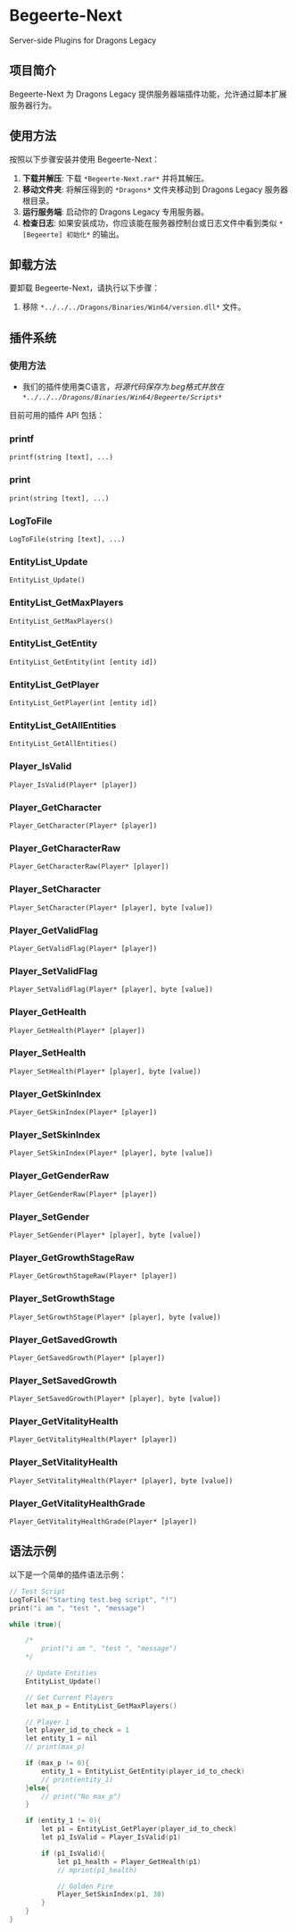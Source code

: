 # Begeerte-Next

Server-side Plugins for Dragons Legacy

## 项目简介

Begeerte-Next 为 Dragons Legacy 提供服务器端插件功能，允许通过脚本扩展服务器行为。

## 使用方法

按照以下步骤安装并使用 Begeerte-Next：

1.  **下载并解压**: 下载 `*Begeerte-Next.rar*` 并将其解压。
2.  **移动文件夹**: 将解压得到的 `*Dragons*` 文件夹移动到 Dragons Legacy 服务器根目录。
3.  **运行服务端**: 启动你的 Dragons Legacy 专用服务器。
4.  **检查日志**: 如果安装成功，你应该能在服务器控制台或日志文件中看到类似 `*[Begeerte] 初始化*` 的输出。

## 卸载方法

要卸载 Begeerte-Next，请执行以下步骤：

1. 移除 `*../../../Dragons/Binaries/Win64/version.dll*` 文件。

## 插件系统

### 使用方法

* 我们的插件使用类C语言，*将源代码保存为.beg格式并放在 `*../../../Dragons/Binaries/Win64/Begeerte/Scripts*`*

目前可用的插件 API 包括：

### printf
```
printf(string [text], ...)
```

### print
```
print(string [text], ...)
```

### LogToFile
```
LogToFile(string [text], ...)
```

### EntityList_Update
```
EntityList_Update()
```

### EntityList_GetMaxPlayers
```
EntityList_GetMaxPlayers()
```

### EntityList_GetEntity
```
EntityList_GetEntity(int [entity id])
```

### EntityList_GetPlayer
```
EntityList_GetPlayer(int [entity id])
```

### EntityList_GetAllEntities
```
EntityList_GetAllEntities()
```

### Player_IsValid
```
Player_IsValid(Player* [player])
```

### Player_GetCharacter
```
Player_GetCharacter(Player* [player])
```

### Player_GetCharacterRaw
```
Player_GetCharacterRaw(Player* [player])
```

### Player_SetCharacter
```
Player_SetCharacter(Player* [player], byte [value])
```

### Player_GetValidFlag
```
Player_GetValidFlag(Player* [player])
```

### Player_SetValidFlag
```
Player_SetValidFlag(Player* [player], byte [value])
```

### Player_GetHealth
```
Player_GetHealth(Player* [player])
```

### Player_SetHealth
```
Player_SetHealth(Player* [player], byte [value])
```

### Player_GetSkinIndex
```
Player_GetSkinIndex(Player* [player])
```

### Player_SetSkinIndex
```
Player_SetSkinIndex(Player* [player], byte [value])
```

### Player_GetGenderRaw
```
Player_GetGenderRaw(Player* [player])
```

### Player_SetGender
```
Player_SetGender(Player* [player], byte [value])
```

### Player_GetGrowthStageRaw
```
Player_GetGrowthStageRaw(Player* [player])
```

### Player_SetGrowthStage
```
Player_SetGrowthStage(Player* [player], byte [value])
```

### Player_GetSavedGrowth
```
Player_GetSavedGrowth(Player* [player])
```

### Player_SetSavedGrowth
```
Player_SetSavedGrowth(Player* [player], byte [value])
```

### Player_GetVitalityHealth
```
Player_GetVitalityHealth(Player* [player])
```

### Player_SetVitalityHealth
```
Player_SetVitalityHealth(Player* [player], byte [value])
```

### Player_GetVitalityHealthGrade
```
Player_GetVitalityHealthGrade(Player* [player])
```

## 语法示例

以下是一个简单的插件语法示例：

```c
// Test Script
LogToFile("Starting test.beg script", "!")
print("i am ", "test ", "message")

while (true){

    /*
        print("i am ", "test ", "message")
    */

    // Update Entities
    EntityList_Update()

    // Get Current Players
    let max_p = EntityList_GetMaxPlayers()

    // Player 1
    let player_id_to_check = 1
    let entity_1 = nil
    // print(max_p)

    if (max_p != 0){
        entity_1 = EntityList_GetEntity(player_id_to_check)
        // print(entity_1)
    }else{
        // print("No max_p")
    }

    if (entity_1 != 0){
        let p1 = EntityList_GetPlayer(player_id_to_check)
        let p1_IsValid = Player_IsValid(p1)

        if (p1_IsValid){
            let p1_health = Player_GetHealth(p1)
            // mprint(p1_health)

            // Golden Fire
            Player_SetSkinIndex(p1, 30)
        }
    }
}
